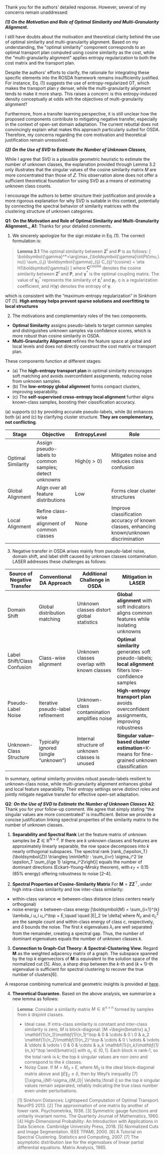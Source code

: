 Thank you for the authors’ detailed response. However, several of my concerns remain unaddressed:

**_(1) On the Motivation and Role of Optimal Similarity and Multi-Granularity Alignment._**

I still have doubts about the motivation and theoretical clarity behind the use of optimal similarity and multi-granularity alignment. Based on my understanding, the "optimal similarity" component corresponds to an optimal transport plan computed using cosine similarity as the cost, while the "multi-granularity alignment" applies entropy regularization to both the cost matrix and the transport plan.

Despite the authors' efforts to clarify, the rationale for integrating these specific elements into the ROSDA framework remains insufficiently justified. For instance, Eq. (1) suggests the use of entropy-regularized OT, which makes the transport plan 𝛾 denser, while the multi-granularity alignment tends to make it more sharp. This raises a concern: is this entropy-induced density conceptually at odds with the objectives of multi-granularity alignment?

Furthermore, from a transfer learning perspective, it is still unclear how the proposed components contribute to mitigating negative transfer, especially in the context of open-set domain adaptation. The current rebuttal does not convincingly explain what makes this approach particularly suited for OSDA. Therefore, my concerns regarding the core motivation and theoretical justification remain unresolved.

**_(2) On the Use of SVD to Estimate the Number of Unknown Classes,_**

While I agree that SVD is a plausible geometric heuristic to estimate the number of unknown classes, the explanation provided through Lemma 3.2 only illustrates that the singular values of the cosine similarity matrix 𝑀 are more concentrated than those of 𝑍. This observation alone does not offer a sufficient theoretical foundation for using SVD as a means of estimating unknown class counts.

I encourage the authors to better structure their justification and provide a more rigorous explanation for why SVD is suitable in this context, potentially by connecting the spectral behavior of similarity matrices with the clustering structure of unknown categories.

**Q1**: **On the Motivation and Role of Optimal Similarity and Multi-Granularity Alignment._**
**A1**: Thanks for your detailed comments.
1. We sincerely apologize for the sign mistake in Eq. (1). The correct formulation is: 
> **Lemma 3.1** The optimal similarity between $\boldsymbol{Z}^t$ and $\mathbf{P}$ is as follows:
\[
    \boldsymbol{\gamma}^*=\arg\max_{\boldsymbol{\gamma}\in\Pi(\mu,\nu)} \sum_{i,j} \boldsymbol{\gamma}_{ij} C\_{ij}^{cosine} + \eta H(\boldsymbol{\gamma})
\]
	where $\boldsymbol{C}^{\text{cosine}}$ denotes the cosine similarity between $\boldsymbol{Z}^t$ and $\mathbf{P}$, and $\boldsymbol{\gamma}^{*}$ is the optimal coupling matrix. The value of $\boldsymbol{\gamma}^{*}_{ij}$ represents the similarity of $\boldsymbol{z}^t_i$ and $\mathbf{p}_j$. $\eta$ is a regularization coefficient, and $H(\boldsymbol{\gamma})$ denotes the entropy of $\boldsymbol{\gamma}$.

which is consistent with the “maximum-entropy regularization” in Sinkhorn OT [1]. **High entropy helps prevent sparse solutions and overfitting to local structures**

2. The motivations and complementary roles of the two components.
- **Optimal Similarity** assigns pseudo-labels to target common samples and distinguishes unknown samples via confidence scores, which is more robust than cosine similarity in OSDA.
- **Multi-Granularity Alignment** refines the feature space at global and local levels and does not directly construct the cost matrix or transport plan.

These components function at different stages:

- (a) The **high-entropy transport plan** in optimal similarity encourages soft matching and avoids overconfident assignments, reducing noise from unknown samples.
- (b) The **low-entropy global alignment** forms compact clusters, improving separability.
- (c) The **self-supervised cross-entropy local alignment** further aligns known-class samples, boosting their classification accuracy.

(a) supports (c) by providing accurate pseudo-labels, while (b) enhances both (a) and (c) by clarifying cluster structure. **They are complementary, not conflicting**.

|Stage|Objective|EntropyLevel|Role|
|---|---|---|---|
|Optimal Similarity|Assign pseudo-labels to common samples; detect unknowns|High($\eta>0$)|Mitigates noise and reduces class confusion|
|Global Alignment|Align over all feature distributions|Low|Forms clear cluster structures|
|Local Alignment|Refine class-wise alignment of common classes|None|Improve classification accuracy of known classes, enhancing known/unknown discrimination|

3. Negative transfer in OSDA arises mainly from pseudo-label noise, domain shift, and label shift caused by unknown classes contamination. LASER addresses these challenges as follows:

|Source of Negative Transfer|Conventional DA Approach|Additional Challenge in OSDA|Mitigation in LASER|
|---|---|---|---|
|Domain Shift|Global distribution matching|Unknown classes distort global statistics|**Global alignment** with soft indicators aligns common features while isolating unknowns|
|Label Shift/Class Confusion|Class-wise alignment|Unknown classes overlap with known classes|**Optimal similarity** generates soft pseudo-labels; **local alignment** filters low-confidence samples|
|Pseudo-Label Noise|Iterative pseudo-label refinement|Unknown-class contamination amplifies noise|**High-entropy transport plan** avoids overconfident assignments, improving robustness|
|Unknown-Class Structure|Typically ignored (single “unknown”)|Internal structure of unknown classes is unused|**Singular value–based cluster estimation**+K-means for fine-grained unknown classification|

In summary, optimal similarity provides robust pseudo-labels resilient to unknown-class noise, while multi-granularity alignment enhances global and local feature separability. Their entropy settings serve distinct roles and jointly mitigate negative transfer for effective open-set adaptation.

**Q2**: ***On the Use of SVD to Estimate the Number of Unknown Classes***
**A2**: Thank you for your follow-up comment. We agree that simply stating “the singular values are more concentrated” is insufficient. Below we provide a concise justification linking spectral properties of the similarity matrix to the number of unknown classes.

1. **Separability and Spectral Rank**
Let the feature matrix of unknown samples be $\boldsymbol{Z}\in \mathbb{R}^{N \times d}$. If there are $k$ unknown classes and features are approximately linearly separable, the row space decomposes into $k$ nearly orthogonal subspaces. The spectral rank
\[rank_{\epsilon_T}(\boldsymbol{Z}) \triangleq \min\left\{r : \sum_{i>r} \sigma_i^2 \le \epsilon_T \sum_{i\ge 1} \sigma_i^2\right\}\]
equals the number of dominant directions (Eckart–Young–Mirsky theorem), with $\epsilon_T=0.15$ (85% energy) offering robustness to noise [2–4].

2. **Spectral Properties of Cosine-Similarity Matrix**
For $\boldsymbol{M}=\boldsymbol{Z}\boldsymbol{Z}^\top$, under high intra-class similarity and low inter-class similarity:
- within-class variance ≪ between-class distance (class centers nearly orthogonal)
- noise energy ≤ between-class energy
\[\boldsymbol{M} = \sum_{i=1}^{k} \lambda_i u_i u_i^\top + E,\quad \quad \|E\|_2 \le \delta\]
where $N_c$ and $\sigma_c^2$ are the sample count and within-class energy of class $c$, respectively, and $\delta$ bounds the noise. The first $k$ eigenvalues $\lambda_i$ are well separated from the remainder, creating a spectral gap. Thus, the number of dominant eigenvalues equals the number of unknown classes $k$.

3. **Connection to Graph-Cut Theory: A Spectral-Clustering View.**
Regard $\boldsymbol{M}$ as the weighted adjacency matrix of a graph. The subspace spanned by the top $k$ eigenvectors of $\boldsymbol{M}$ is equivalent to the solution space of the normalized cut [5]. Also, a sharp drop between the $k$-th and $(k+1)$-th eigenvalue is sufficient for spectral clustering to recover the true number of clusters[6].

A response combining numerical and geometric insights is provided at [here](https://anonymous.4open.science/r/NIPS2025-ROSDA-7F77/shiyitu.pdf).

4. **Theoretical Guarantee.**
Based on the above analysis, we summarize a new lemma as follows:
> **Lemma**: Consider a similarity matrix $M\in\mathbb{R}^{n\times n}$ formed by samples from $k$ disjoint classes.
> - Ideal case.
If intra-class similarity is constant and inter-class similarity is zero, $M$ is block-diagonal:
\[M =\begin{bmatrix}
a_1 \mathbf{1}_{n_1}\mathbf{1}_{n_1}^\top & 0 & \cdots & 0 \\
0 & a_2 \mathbf{1}_{n_2}\mathbf{1}_{n_2}^\top & \cdots & 0 \\
\vdots & \vdots & \ddots & \vdots \\
0 & 0 & \cdots & a_k \mathbf{1}_{n_k}\mathbf{1}_{n_k}^\top
\end{bmatrix}\]
with $a_c \in (0,1]$. Each block is rank‑1, so the total rank is $k$; the top $k$ singular values are non-zero and correspond to the $k$ classes.
> - Noisy Case.
If $M=M_0+E$, where $M_0$ is the ideal block-diagonal matrix above and $\|E\|_2\leq\delta$, then by Weyl’s inequality [7]
\[|\sigma_i(M)-\sigma_i(M_0)| \le\delta,\forall i\]
so the top $k$ singular values remain separated, reliably indicating the true class number even under perturbations.

> [1] Sinkhorn Distances: Lightspeed Computation of Optimal Transport. NeurIPS 2013.
> [2] The approximation of one matrix by another of lower rank. Psychometrika, 1936.
> [3] Symmetric gauge functions and unitarily invariant norms. The Quarterly Journal of Mathematics, 1960.
> [4] High-Dimensional Probability: An Introduction with Applications in Data Science. Cambridge University Press, 2018.
> [5] Normalized Cuts and Image Segmentation. IEEE TPAMI, 2000.
> [6] A Tutorial on Spectral Clustering. Statistics and Computing, 2007.
> [7] The asymptotic distribution law for the eigenvalues of linear partial differential equations. Matrix Analysis, 1985.